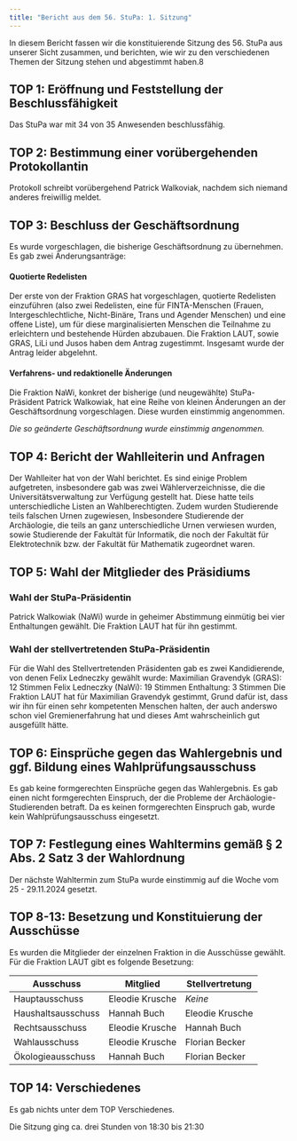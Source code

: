 ```yaml
---
title: "Bericht aus dem 56. StuPa: 1. Sitzung"
---
```


In diesem Bericht fassen wir die konstituierende Sitzung des 56. StuPa aus unserer Sicht zusammen, und berichten, wie wir zu den verschiedenen Themen der Sitzung stehen und abgestimmt haben.8


## TOP  1: Eröffnung und Feststellung der Beschlussfähigkeit
Das StuPa war mit 34 von 35 Anwesenden beschlussfähig.

## TOP  2: Bestimmung einer vorübergehenden Protokollantin
Protokoll schreibt vorübergehend Patrick Walkoviak, nachdem sich niemand anderes freiwillig meldet.

## TOP  3: Beschluss der Geschäftsordnung
Es wurde vorgeschlagen, die bisherige Geschäftsordnung zu übernehmen. Es gab zwei Änderungsanträge:
#### Quotierte Redelisten
Der erste von der Fraktion GRAS hat vorgeschlagen, quotierte Redelisten einzuführen (also zwei Redelisten, eine für FINTA-Menschen (Frauen, Intergeschlechtliche, Nicht-Binäre, Trans und Agender Menschen) und eine offene Liste), um für diese marginalisierten Menschen die Teilnahme zu erleichtern und bestehende Hürden abzubauen. 
Die Fraktion LAUT, sowie GRAS, LiLi und Jusos haben dem Antrag zugestimmt. Insgesamt wurde der Antrag leider abgelehnt.
#### Verfahrens- und redaktionelle Änderungen
Die Fraktion NaWi, konkret der bisherige (und neugewählte) StuPa-Präsident Patrick Walkowiak, hat eine Reihe von kleinen Änderungen an der Geschäftsordnung vorgeschlagen. Diese wurden einstimmig angenommen.

*Die so geänderte Geschäftsordnung wurde einstimmig angenommen.*

## TOP  4: Bericht der Wahlleiterin und Anfragen
Der Wahlleiter hat von der Wahl berichtet. Es sind einige Problem aufgetreten, insbesondere gab was zwei Wählerverzeichnisse, die die Universitätsverwaltung zur Verfügung gestellt hat. Diese hatte teils unterschiedliche Listen an Wahlberechtigten.
Zudem wurden Studierende teils falschen Urnen zugewiesen, Insbesondere Studierende der Archäologie, die teils an ganz unterschiedliche Urnen verwiesen wurden, sowie Studierende der Fakultät für Informatik, die noch der Fakultät für Elektrotechnik bzw. der Fakultät für Mathematik zugeordnet waren.

## TOP  5: Wahl der Mitglieder des Präsidiums
### Wahl der StuPa-Präsidentin
Patrick Walkowiak (NaWi) wurde in geheimer Abstimmung einmütig bei vier Enthaltungen gewählt. 
Die Fraktion LAUT hat für ihn gestimmt.

### Wahl der stellvertretenden StuPa-Präsidentin
Für die Wahl des Stellvertretenden Präsidenten gab es zwei Kandidierende, von denen Felix Ledneczky gewählt wurde:
Maximilian Gravendyk (GRAS): 12 Stimmen
Felix Ledneczky (NaWi): 19 Stimmen
Enthaltung: 3 Stimmen
Die Fraktion LAUT hat für Maximilian Gravendyk gestimmt, Grund dafür ist, dass wir ihn für einen sehr kompetenten Menschen halten, der auch anderswo schon viel Gremienerfahrung hat und dieses Amt wahrscheinlich gut ausgefüllt hätte.

## TOP  6: Einsprüche gegen das Wahlergebnis und ggf. Bildung eines Wahlprüfungsausschuss
Es gab keine formgerechten Einsprüche gegen das Wahlergebnis. Es gab einen nicht formgerechten Einspruch, der die Probleme der Archäologie-Studierenden betraft. Da es keinen formgerechten Einspruch gab, wurde kein Wahlprüfungsausschuss eingesetzt.
## TOP  7: Festlegung eines Wahltermins gemäß § 2 Abs. 2 Satz 3 der Wahlordnung
Der nächste Wahltermin zum StuPa wurde einstimmig auf die Woche vom 25 - 29.11.2024 gesetzt. 


## TOP  8-13: Besetzung und Konstituierung der Ausschüsse
Es wurden die Mitglieder der einzelnen Fraktion in die Ausschüsse gewählt. Für die Fraktion LAUT gibt es folgende Besetzung:


| Ausschuss            | Mitglied | Stellvertretung | 
| -------------------- | -------- | --------------- | 
| Hauptausschuss       | Eleodie Krusche | *Keine* | 
| Haushaltsausschuss   | Hannah Buch  | Eleodie Krusche   | 
| Rechtsausschuss      | Eleodie Krusche    | Hannah Buch | 
| Wahlausschuss        | Eleodie Krusche    | Florian Becker | 
| Ökologieausschuss    | Hannah Buch  |  Florian Becker   | 

## TOP 14: Verschiedenes
Es gab nichts unter dem TOP Verschiedenes.

Die Sitzung ging ca. drei Stunden von 18:30 bis 21:30